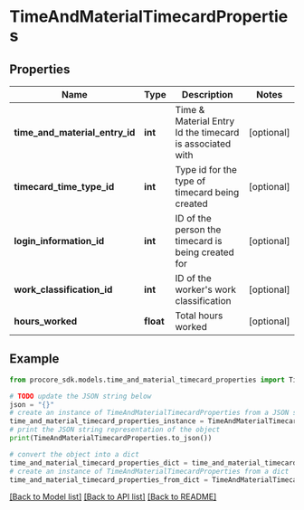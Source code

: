 # TimeAndMaterialTimecardProperties


## Properties

Name | Type | Description | Notes
------------ | ------------- | ------------- | -------------
**time_and_material_entry_id** | **int** | Time &amp; Material Entry Id the timecard is associated with | [optional] 
**timecard_time_type_id** | **int** | Type id for the type of timecard being created | [optional] 
**login_information_id** | **int** | ID of the person the timecard is being created for | [optional] 
**work_classification_id** | **int** | ID of the worker&#39;s work classification | [optional] 
**hours_worked** | **float** | Total hours worked | [optional] 

## Example

```python
from procore_sdk.models.time_and_material_timecard_properties import TimeAndMaterialTimecardProperties

# TODO update the JSON string below
json = "{}"
# create an instance of TimeAndMaterialTimecardProperties from a JSON string
time_and_material_timecard_properties_instance = TimeAndMaterialTimecardProperties.from_json(json)
# print the JSON string representation of the object
print(TimeAndMaterialTimecardProperties.to_json())

# convert the object into a dict
time_and_material_timecard_properties_dict = time_and_material_timecard_properties_instance.to_dict()
# create an instance of TimeAndMaterialTimecardProperties from a dict
time_and_material_timecard_properties_from_dict = TimeAndMaterialTimecardProperties.from_dict(time_and_material_timecard_properties_dict)
```
[[Back to Model list]](../README.md#documentation-for-models) [[Back to API list]](../README.md#documentation-for-api-endpoints) [[Back to README]](../README.md)



